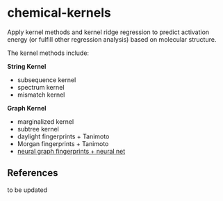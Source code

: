 # chemical-kernels

Apply kernel methods and kernel ridge regression to predict activation energy (or fulfill other regression analysis) based on molecular structure.        

The kernel methods include:

**String Kernel**
* subsequence kernel
* spectrum kernel 
* mismatch kernel 

**Graph Kernel**
* marginalized kernel
* subtree kernel
* daylight fingerprints + Tanimoto
* Morgan fingerprints + Tanimoto
* [neural graph fingerprints + neural net](https://arxiv.org/pdf/1509.09292.pdf) 

## References
to be updated
